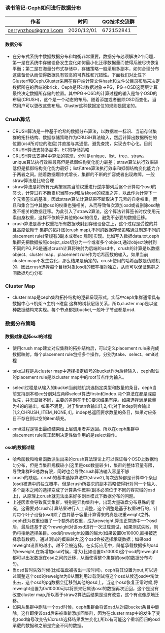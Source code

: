 ###  读书笔记-Ceph如何进行数据分布


| 作者 | 时间 |QQ技术交流群 |
| ------ | ------ |------ |
| perrynzhou@gmail.com |2020/12/01 |672152841 |

#### 数据分布

- 在分布式系统中数据数据分布和均衡非常重要，数据分布必须解决2个问题，第一是在系统中存储设备发生变化如何最小化迁移数据量而使得系统尽快恢复平衡；第二是在海量分布式存储中，存储策略一般采用多副本，如何合理分布这些备份从而使得数据具有较高的可靠性和冗错性。下面我们对比性下Glusterf和Ceph.Gluster采用在客户端计算文件hash和文件父目录布局来决定数据所在的后端的brick，Ceph是经过数据对象->PG，PG->OSD这两层计算最终决定数据所存储的位置。其中PG->OSD的计算过程的输入是每个OSD的布局(CRUSH)，这个是一个动态的布局，随着添加或者删除OSD而变化，当然用户可以更改这些布局。Gluster这种数据定位的规则是固定的。

### Crush算法

- CRUSH算法是一种基于哈希的数据分布算法，以数据唯一标识、当前存储集群的拓扑结构、数据存储策略作为CRUSH算法输入，然后计算出数据所在的位置(osd所对应的磁盘)并直接与其通信，避免查找，实现去中心化。目前CRUSH算法支持多副本、EC的存储策略
- CRUSH算法支持4中算法的实现，分别是unique、list、tree、straw。unique算法执行效率最高但是抵御结构变化能力最差；straw算法执行效率较低但是抵御结构变化能力最好；list和tree算法执行效率和抵御结构变化能力介于两者之间。随着数据爆炸式增长，集群的不断的扩容或者出现故障，一般straw算法是比较合理
- straw算法是将所有元素按照其当前权重进行逆序排列后逐个计算每个osd的签长，计算过程不断累积当前osd和后续osd的权重之差，以此作为计算下一个元素签长的基准，因此straw算法计算结果不断取决于元素的自身权重，而且和集合当中其他osd的权重也强相关，从而导致每次添加osd或者删除osd触发不相关的数据迁移。为此引入了straw2算法，这个算法计算签长时仅使用元素自身权重，这样不依赖于其他的osd的信息，避免不必要的数据迁移。
- crush算法是基于权重把所有数据映射到存储设备之上，这个过程是受控的并且高度依赖于 集群的拓扑图(crush map),不同的数据存储策略通过制定不同的placement rule(常规有3副本或者ec 规则)实现。比如写入数据data.txt,ceph集群先把数据按照obejct_size切分为一个或者多个object,通过object映射到不同的PG,PG是通过crush计算将映射为后端的osd中，crush的计算是以数据object、cluster map、placement rule作为哈希函数的输入，如果当前cluster map不发生变化，那么结果是确定的。crush使用的哈希函数是伪随机的，因此crush选择每个目标对象(osd)的概率相对独立，从而可以保证集群之间数据均匀分布

### Cluster Map

- cluster map是ceph集群拓扑结构的逻辑呈现形式。实际中ceph集群通常具有 数据中心->机架->主机->磁盘 这样的树状层级关系，所以cluster map是以这种数据结构来实现。每个节点都是bucket,一般叶子节点都是osd.

### 数据分布策略


####  数据对象选择osd的过程

- 使用crush map建立对应集群的拓扑结构后，可以定义placement rule来完成数据映射。每个placement rule包括多个操作，分别为take、select、emit过程
- take过程是从cluster map中选择指定编号的bucket作为后续输入，ceph默认的placement rule是以cluster map中的root节点作为输入。
- select过程是从输入的bucket当前随机挑选指定类型和数量的条目，ceph当前支持副本和ec分别对应两种select算法firstn和indep.两个算法在都是深度优先，并无显著不同，主要的差别在于EC要求结果有序。如果选择满足数量为4的的输出，如果不满足，对于firstn会输出[1,2,4];对于indep则会输出[1,2,CHRUSH_ITEM_NONE,4]，indep总返回要求数量的条目，如果对应条目不存在则以空的item填充。

- emit过程是输出最终结果给上层调用者并返回。所以在ceph集群中placement rule真正起到决定性做作用的是select操作。


#### osd的数据过载
- 哈希函数和哈希函数派生出来的crush算法理论上可以保证每个OSD上数据均匀分布，但是当集群规模较小(这里是osd数量较少)，集群的整体容量有限，导致集群PG总数有限，同时也会导致crush算法输入容量不够
- crush的缺陷，crush的基本选择算法中(straw2),每次选择都是计算单个条目(osd)被选中的独立概率，但是crush所要求的副本策略使得针对同一个输入、多个副本之间的选择变成了计算条件概率(副本必须位于不同的容灾域的osd上)，从原理上crush就无法出来好多副本模式下数据分布的问题。
- 上述因素会导致真实集群，特别是异构集群中，出现大量磁盘分布悬殊的情况，这需要对crush计算结果进行人工调整，这个调整是基于权重进行的，针对每个叶子设备(osd)除了由其基于容量计算得来的真是权重weight之外，ceph还为权重设置了一个额外的权重，成为reweight,算法正常选中一个osd后，最后还基于这个reweight对该osd进行一次过载测试，如果测试失败，则仍将拒绝选择条目。osd的reweight设置的越大(如果设置0x10000,直接被选择承载数据)，通过测试的概率越大,这个osd会被选择承载数据；如果osd reweight设置的越小，越不会被选择。在实际应用中，降低承载数据多的osd的reweight,在新增加osd时候，增大(比如设置0x10000)这个osd的reweight都可以出发数据在osd之间的迁移，从而使得整个集群的osd的数据分布均匀。
- 当osd暂时失效时候(比如磁盘被拔出一段时间)，ceph将其设置为out,可以通过调整这个osd的reweight为0从而利用过载测试将这个osd从候选osd中淘汰出去，这个osd的pg数据会迁移到其他的osd上，当这个osd恢复正常时候,将reweight设置为0x10000可以将原来归属该osd的数据再次迁回，这个是没有改变cluster map,所以基于straw2算法后结果是没有改变，这个有点像原地迁移。
- 如果从集群中删除一个osd时候，ceph集群会将该osd从对应bucket条目中删除，这样即使该osd后来被重新添加回集群，因为在cluster map中的发生了变化(osd编号改变告知crush选择结果发生变化),所以有可能这个重新回归的osd承载的数据和之前是完全不同的数据。